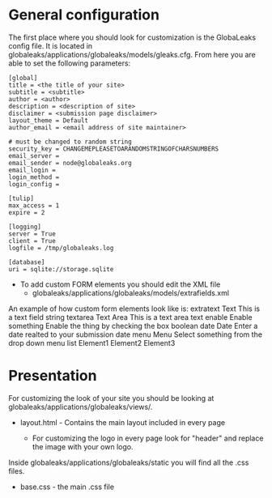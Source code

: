 # General configuration
The first place where you should look for customization is the GlobaLeaks config file.
It is located in globaleaks/applications/globaleaks/models/gleaks.cfg.
From here you are able to set the following parameters:

    [global]
    title = <the title of your site>
    subtitle = <subtitle>
    author = <author>
    description = <description of site>
    disclaimer = <submission page disclaimer>
    layout_theme = Default
    author_email = <email address of site maintainer>

    # must be changed to random string
    security_key = CHANGEMEPLEASETOARANDOMSTRINGOFCHARSNUMBERS
    email_server =
    email_sender = node@globaleaks.org
    email_login =
    login_method =
    login_config =

    [tulip]
    max_access = 1
    expire = 2

    [logging]
    server = True
    client = True
    logfile = /tmp/globaleaks.log

    [database]
    uri = sqlite://storage.sqlite

* To add custom FORM elements you should edit the XML file
    * globaleaks/applications/globaleaks/models/extrafields.xml

An example of how custom form elements look like is:
    <fields>
        <field>
            <name>extratext</name>
            <label>Text</label>
            <description>This is a text field</description>
            <type>string</type>
        </field>
        <field>
            <name>textarea</name>
            <label>Text Area</label>
            <description>This is a text area</description>
            <type>text</type>
        </field>
        <field>
            <name>enable</name>
            <label>Enable something</label>
            <description>Enable the thing by checking the box</description>
            <type>boolean</type>
        </field>
        <field>
            <name>date</name>
            <label>Date</label>
            <description>Enter a date realted to your submission</description>
            <type>date</type>
        </field>
        <field>
            <name>menu</name>
            <label>Menu</label>
            <description>Select something from the drop down menu</description>
            <type>list</type>
            <list>
                <el>Element1</el>
                <el>Element2</el>
                <el>Element3</el>
            </list>
        </field>
    </fields>

# Presentation
For customizing the look of your site you should be looking at globaleaks/applications/globaleaks/views/.

* layout.html - Contains the main layout included in every page

    * For customizing the logo in every page look for "header" and replace the image with your own logo.

Inside globaleaks/applications/globaleaks/static you will find all the .css files.

* base.css - the main .css file


